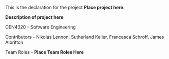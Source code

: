 This is the declaration for the project **Place project here**.

**Description of project here**

CEN4020 - Software Engineering 

Contributors - Nikolas Lennon, Sutherland Keller, Francesca Schroff, James Albritton

Team Roles - **Place Team Roles Here**
